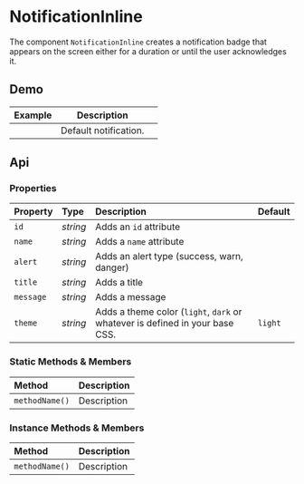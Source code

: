 # NotificationInline
The component `NotificationInline` creates a notification badge that appears on the screen either for a duration or until the user acknowledges it.

## Demo

<notification-inline id="notification-inline-example-1">
</notification-inline>

<table class="example">
  <thead>
    <tr>
      <th>Example</th>
      <th>Description</th>
      <th></th>
    </tr>
  </thead>
  <tbody>
    <tr>
      <td>
        <input-button id="notification-inline-link-1" value="Notify Me"></input-button>
      </td>
      <td>Default notification.</td>
      <td>
        <icon-container src="./sprite.svg#code">
        </icon-container>
      </td>
    </tr>
  </tbody>
</table>

<script>
  const notificationInline1 = document.getElementById('notification-inline-example-1')
  const notificationInlineLink1 = document.getElementById('notification-inline-link-1')

  notificationInlineLink1.addEventListener('click', e => {
    notification.create({
      message: 'Hello, World',
      title: 'Greetings',
      type: 'warning'
    })
  })
</script>

## Api

### Properties

| Property | Type | Description | Default |
| :--- | :--- | :--- | :--- |
| `id` | *string* | Adds an `id` attribute |  |
| `name` | *string* | Adds a `name` attribute |  |
| `alert` | *string* | Adds an alert type (success, warn, danger) |  |
| `title` | *string* | Adds a title |  |
| `message` | *string* | Adds a message |  |
| `theme` | *string* | Adds a theme color (`light`, `dark` or whatever is defined in your base CSS. | `light` |

### Static Methods & Members

| Method | Description |
| :--- | :--- |
| `methodName()` | Description |

### Instance Methods & Members

| Method | Description |
| :--- | :--- |
| `methodName()` | Description |
